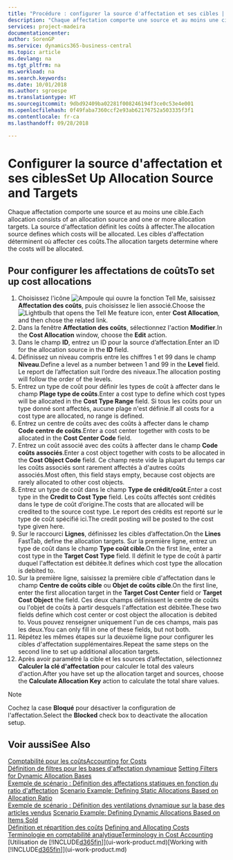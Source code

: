 ```yaml
---
title: "Procédure : configurer la source d'affectation et ses cibles | Microsoft Docs"
description: "Chaque affectation comporte une source et au moins une cible. La source d'affectation définit les coûts à affecter. Les cibles d'affectation déterminent où affecter ces coûts."
services: project-madeira
documentationcenter: 
author: SorenGP
ms.service: dynamics365-business-central
ms.topic: article
ms.devlang: na
ms.tgt_pltfrm: na
ms.workload: na
ms.search.keywords: 
ms.date: 10/01/2018
ms.author: sgroespe
ms.translationtype: HT
ms.sourcegitcommit: 9dbd92409ba02281f008246194f3ce0c53e4e001
ms.openlocfilehash: 0f49faba7360ccf2e93ab62176752a503335f3f1
ms.contentlocale: fr-ca
ms.lasthandoff: 09/28/2018

---
```

# <a name="set-up-allocation-source-and-targets"></a><span data-ttu-id="df4e0-105">Configurer la source d'affectation et ses cibles</span><span class="sxs-lookup"><span data-stu-id="df4e0-105">Set Up Allocation Source and Targets</span></span>
<span data-ttu-id="df4e0-106">Chaque affectation comporte une source et au moins une cible.</span><span class="sxs-lookup"><span data-stu-id="df4e0-106">Each allocation consists of an allocation source and one or more allocation targets.</span></span> <span data-ttu-id="df4e0-107">La source d'affectation définit les coûts à affecter.</span><span class="sxs-lookup"><span data-stu-id="df4e0-107">The allocation source defines which costs will be allocated.</span></span> <span data-ttu-id="df4e0-108">Les cibles d'affectation déterminent où affecter ces coûts.</span><span class="sxs-lookup"><span data-stu-id="df4e0-108">The allocation targets determine where the costs will be allocated.</span></span>  

## <a name="to-set-up-cost-allocations"></a><span data-ttu-id="df4e0-109">Pour configurer les affectations de coûts</span><span class="sxs-lookup"><span data-stu-id="df4e0-109">To set up cost allocations</span></span>  
1.  <span data-ttu-id="df4e0-110">Choisissez l'icône ![Ampoule qui ouvre la fonction Tell Me](media/ui-search/search_small.png "Dites-moi ce que vous voulez faire"), saisissez **Affectation des coûts**, puis choisissez le lien associé.</span><span class="sxs-lookup"><span data-stu-id="df4e0-110">Choose the ![Lightbulb that opens the Tell Me feature](media/ui-search/search_small.png "Tell me what you want to do") icon, enter **Cost Allocation**, and then chose the related link.</span></span>  
2.  <span data-ttu-id="df4e0-111">Dans la fenêtre **Affectation des coûts**, sélectionnez l'action **Modifier**.</span><span class="sxs-lookup"><span data-stu-id="df4e0-111">In the **Cost Allocation** window, choose the **Edit** action.</span></span>  
3.  <span data-ttu-id="df4e0-112">Dans le champ **ID**, entrez un ID pour la source d’affectation.</span><span class="sxs-lookup"><span data-stu-id="df4e0-112">Enter an ID for the allocation source in the **ID** field.</span></span>  
4.  <span data-ttu-id="df4e0-113">Définissez un niveau compris entre les chiffres 1 et 99 dans le champ **Niveau**.</span><span class="sxs-lookup"><span data-stu-id="df4e0-113">Define a level as a number between 1 and 99 in the **Level** field.</span></span> <span data-ttu-id="df4e0-114">Le report de l’affectation suit l’ordre des niveaux.</span><span class="sxs-lookup"><span data-stu-id="df4e0-114">The allocation posting will follow the order of the levels.</span></span>  
5.  <span data-ttu-id="df4e0-115">Entrez un type de coût pour définir les types de coût à affecter dans le champ **Plage type de coûts**.</span><span class="sxs-lookup"><span data-stu-id="df4e0-115">Enter a cost type to define which cost types will be allocated in the **Cost Type Range** field.</span></span> <span data-ttu-id="df4e0-116">Si tous les coûts pour un type donné sont affectés, aucune plage n'est définie.</span><span class="sxs-lookup"><span data-stu-id="df4e0-116">If all costs for a cost type are allocated, no range is defined.</span></span>  
6.  <span data-ttu-id="df4e0-117">Entrez un centre de coûts avec des coûts à affecter dans le champ **Code centre de coûts**.</span><span class="sxs-lookup"><span data-stu-id="df4e0-117">Enter a cost center together with costs to be allocated in the **Cost Center Code** field.</span></span>  
7.  <span data-ttu-id="df4e0-118">Entrez un coût associé avec des coûts à affecter dans le champ **Code coûts associés**.</span><span class="sxs-lookup"><span data-stu-id="df4e0-118">Enter a cost object together with costs to be allocated in the **Cost Object Code** field.</span></span> <span data-ttu-id="df4e0-119">Ce champ reste vide la plupart du temps car les coûts associés sont rarement affectés à d'autres coûts associés.</span><span class="sxs-lookup"><span data-stu-id="df4e0-119">Most often, this field stays empty, because cost objects are rarely allocated to other cost objects.</span></span>  
8.  <span data-ttu-id="df4e0-120">Entrez un type de coût dans le champ **Type de crédit/coût**.</span><span class="sxs-lookup"><span data-stu-id="df4e0-120">Enter a cost type in the **Credit to Cost Type** field.</span></span> <span data-ttu-id="df4e0-121">Les coûts affectés sont crédités dans le type de coût d’origine.</span><span class="sxs-lookup"><span data-stu-id="df4e0-121">The costs that are allocated will be credited to the source cost type.</span></span> <span data-ttu-id="df4e0-122">Le report des crédits est reporté sur le type de coût spécifié ici.</span><span class="sxs-lookup"><span data-stu-id="df4e0-122">The credit posting will be posted to the cost type given here.</span></span>  
9. <span data-ttu-id="df4e0-123">Sur le raccourci **Lignes**, définissez les cibles d’affectation.</span><span class="sxs-lookup"><span data-stu-id="df4e0-123">On the **Lines** FastTab, define the allocation targets.</span></span> <span data-ttu-id="df4e0-124">Sur la première ligne, entrez un type de coût dans le champ **Type coût cible**.</span><span class="sxs-lookup"><span data-stu-id="df4e0-124">On the first line, enter a cost type in the **Target Cost Type** field.</span></span> <span data-ttu-id="df4e0-125">Il définit le type de coût à partir duquel l'affectation est débitée.</span><span class="sxs-lookup"><span data-stu-id="df4e0-125">It defines which cost type the allocation is debited to.</span></span>  
10. <span data-ttu-id="df4e0-126">Sur la première ligne, saisissez la première cible d'affectation dans le champ **Centre de coûts cible** ou **Objet de coûts cible**.</span><span class="sxs-lookup"><span data-stu-id="df4e0-126">On the first line, enter the first allocation target in the **Target Cost Center** field or **Target Cost Object** the field.</span></span> <span data-ttu-id="df4e0-127">Ces deux champs définissent le centre de coûts ou l'objet de coûts à partir desquels l'affectation est débitée.</span><span class="sxs-lookup"><span data-stu-id="df4e0-127">These two fields define which cost center or cost object the allocation is debited to.</span></span> <span data-ttu-id="df4e0-128">Vous pouvez renseigner uniquement l'un de ces champs, mais pas les deux.</span><span class="sxs-lookup"><span data-stu-id="df4e0-128">You can only fill in one of these fields, but not both.</span></span>  
11. <span data-ttu-id="df4e0-129">Répétez les mêmes étapes sur la deuxième ligne pour configurer les cibles d'affectation supplémentaires.</span><span class="sxs-lookup"><span data-stu-id="df4e0-129">Repeat the same steps on the second line to set up additional allocation targets.</span></span>  
12. <span data-ttu-id="df4e0-130">Après avoir paramétré la cible et les sources d’affectation, sélectionnez **Calculer la clé d'affectation** pour calculer le total des valeurs d'action.</span><span class="sxs-lookup"><span data-stu-id="df4e0-130">After you have set up the allocation target and sources, choose the **Calculate Allocation Key** action to calculate the total share values.</span></span>  

> [!NOTE]  
>  <span data-ttu-id="df4e0-131">Cochez la case **Bloqué** pour désactiver la configuration de l'affectation.</span><span class="sxs-lookup"><span data-stu-id="df4e0-131">Select the **Blocked** check box to deactivate the allocation setup.</span></span>  

## <a name="see-also"></a><span data-ttu-id="df4e0-132">Voir aussi</span><span class="sxs-lookup"><span data-stu-id="df4e0-132">See Also</span></span>  
[<span data-ttu-id="df4e0-133">Comptabilité pour les coûts</span><span class="sxs-lookup"><span data-stu-id="df4e0-133">Accounting for Costs</span></span>](finance-manage-cost-accounting.md)  
 <span data-ttu-id="df4e0-134">[Définition de filtres pour les bases d'affectation dynamique](finance-setting-filters-for-dynamic-allocation-bases.md) </span><span class="sxs-lookup"><span data-stu-id="df4e0-134">[Setting Filters for Dynamic Allocation Bases](finance-setting-filters-for-dynamic-allocation-bases.md) </span></span>  
 <span data-ttu-id="df4e0-135">[Exemple de scénario : Définition des affectations statiques en fonction du ratio d'affectation](finance-scenario-example-defining-static-allocations-based-on-allocation-ratio.md) </span><span class="sxs-lookup"><span data-stu-id="df4e0-135">[Scenario Example: Defining Static Allocations Based on Allocation Ratio](finance-scenario-example-defining-static-allocations-based-on-allocation-ratio.md) </span></span>  
 <span data-ttu-id="df4e0-136">[Exemple de scénario : Définition des ventilations dynamique sur la base des articles vendus](finance-scenario-example-defining-dynamic-allocations-based-on-items-sold.md) </span><span class="sxs-lookup"><span data-stu-id="df4e0-136">[Scenario Example: Defining Dynamic Allocations Based on Items Sold](finance-scenario-example-defining-dynamic-allocations-based-on-items-sold.md) </span></span>  
 <span data-ttu-id="df4e0-137">[Définition et répartition des coûts](finance-define-and-allocate-costs.md) </span><span class="sxs-lookup"><span data-stu-id="df4e0-137">[Defining and Allocating Costs](finance-define-and-allocate-costs.md) </span></span>  
 [<span data-ttu-id="df4e0-138">Terminologie en comptabilité analytique</span><span class="sxs-lookup"><span data-stu-id="df4e0-138">Terminology in Cost Accounting</span></span>](finance-terminology-in-cost-accounting.md)  
 <span data-ttu-id="df4e0-139">[Utilisation de [!INCLUDE[d365fin](includes/d365fin_md.md)]](ui-work-product.md)</span><span class="sxs-lookup"><span data-stu-id="df4e0-139">[Working with [!INCLUDE[d365fin](includes/d365fin_md.md)]](ui-work-product.md)</span></span>

